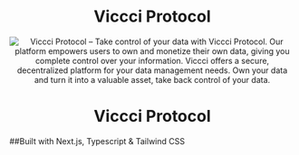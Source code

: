 <h1 align="center">Viccci Protocol</h1>

  <center><img className="h-auto max-w-full" alt="Viccci Protocol – Take control of your data with Viccci Protocol. Our platform empowers users to own and monetize their own data, giving you complete control over your information. Viccci offers a secure, decentralized platform for your data management needs. Own your data and turn it into a valuable asset, take back control of your data." src="https://scontent-lga3-1.xx.fbcdn.net/v/t39.30808-6/328933512_1356705961838041_655030639255448708_n.jpg?_nc_cat=110&ccb=1-7&_nc_sid=8bfeb9&_nc_ohc=c6LX8_iIc1oAX_xW76_&_nc_oc=AQndbegCcuPiv3CMeY7AA0UwpC3uO7dedAk3bVwauFk-oVrDsUtYlE5KQMndrHZw_5Q&_nc_ht=scontent-lga3-1.xx&oh=00_AfDPVjDUzKxnb7HBf4aoB9XfC_GexzDHuuD5hKhNaGThdQ&oe=63EB1F4D" /></center>
  <h1 align="center">Viccci Protocol</h1>


##Built with Next.js, Typescript & Tailwind CSS
